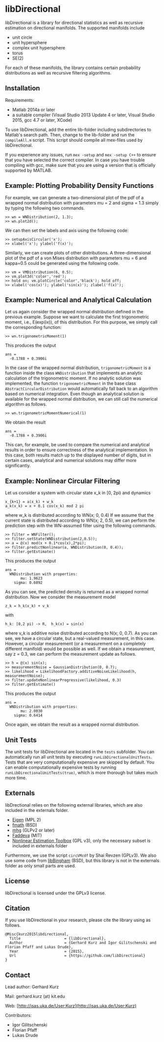 libDirectional
==============

libDirectional is a library for directional statistics as well as recursive estimation on directional manifolds. The supported manifolds include 

  * unit circle
  * unit hypersphere
  * complex unit hypersphere  
  * torus
  * SE(2)

For each of these manifolds, the library contains certain probability distributions as well as recursive filtering algorithms.

Installation
------------

Requirements:

  * Matlab 2014a or later
  * a suitable compiler (Visual Studio 2013 Update 4 or later, Visual Studio 2015, gcc 4.7 or later, XCode)

To use libDirectional, add the entire lib-folder including subdirectories to Matlab's search path. Then, change to the lib-folder and run the `compileAll.m` script. This script should compile all mex-files used by libDirectional. 

If you experience any issues, run `mex -setup` and `mex -setup C++` to ensure that you have selected the correct compiler. In case you have trouble compiling with gcc, make sure that you are using a version that is officially supported by MATLAB.

Example: Plotting Probability Density Functions
-----------------------------------------------

For example, we can generate a two-dimensional plot of the pdf of a wrapped normal distribution with parameters mu = 2 and sigma = 1.3 simply by typing the following two commands.

	>> wn = WNDistribution(2, 1.3);
	>> wn.plot2d();

We can then set the labels and axis using the following code: 

	>> setupAxisCircular('x');
	>> xlabel('x'); ylabel('f(x)');

Similarly, we can create plots of other distributions. A three-dimensional plot of the pdf of a von Mises distribution with parameters mu = 6 and kappa=0.5 could be generated using the following code.

	>> vm = VMDistribution(6, 0.5);
	>> vm.plot3d('color','red');
	>> hold on; vm.plotCircle('color','black'); hold off;
	>> xlabel('cos(x)'); ylabel('sin(x)'); zlabel('f(x)');

Example: Numerical and Analytical Calculation
---------------------------------------------

Let us again consider the wrapped normal distribution defined in the previous example. Suppose we want to calculate the first trigonometric moment, i.e., E(exp(ix)), of this distribution. For this purpose, we simply call the corresponding function:

	>> wn.trigonometricMoment(1)

This produces the output

	ans =
	  -0.1788 + 0.3906i

In the case of the wrapped normal distribution, `trigonometricMoment` is a function inside the class `WNDistribution` that implements an analytic calculation of the trigonometric moment. If no analytic solution was implemented, the function `trigonometricMoment` in the base class `AbstractCircularDistribution` would automatically fall back to an algorithm based on numerical integration. Even though an analytical solution is available for the wrapped normal distribution, we can still call the numerical algorithm as follows.

	>> wn.trigonometricMomentNumerical(1)

We obtain the result

	ans =
	  -0.1788 + 0.3906i

This can, for example, be used to compare the numerical and analytical results in order to ensure correctness of the analytical implementation. In this case, both results match up to the displayed number of digits, but in certain cases, analytical and numerical solutions may differ more significantly.

Example: Nonlinear Circular Filtering
-------------------------------------

Let us consider a system with circular state x_k in [0, 2pi) and dynamics

	x_{k+1} = a(x_k) + w_k 
	a_k(x_k) = x + 0.1 cos(x_k) mod 2 pi 

where w_k is distributed according to WN(x; 0, 0.4) If we assume that the current state is distributed according to WN(x; 2, 0.5), we can perform the prediction step with the WN-assumed filter using the following commands.

	>> filter = WNFilter();
	>> filter.setState(WNDistribution(2,0.5));
	>> a = @(x) mod(x + 0.1*cos(x),2*pi);
	>> filter.predictNonlinear(a, WNDistribution(0, 0.4));
	>> filter.getEstimate()

This produces the output

	ans = 
	  WNDistribution with properties:
	       mu: 1.9623
	    sigma: 0.6092

As you can see, the predicted density is returned as a wrapped normal distribution. Now we consider the measurement model
 
	z_k = h_k(x_k) + v_k
 
with

	h_k: [0,2 pi) -> R,  h_k(x) = sin(x)
 
where v_k is additive noise distributed according to N(x; 0, 0.7). As you can see, we have a circular state, but a real-valued measurement, in this case. However, a circular measurement (or a measurement on a completely different manifold) would be possible as well. If we obtain a measurement, say z = 0.3, we can perform the measurement update as follows.

	>> h = @(x) sin(x);
	>> measurementNoise = GaussianDistribution(0, 0.7);
	>> likelihood = LikelihoodFactory.additiveNoiseLikelihood(h, measurementNoise);
	>> filter.updateNonlinearProgressive(likelihood, 0.3)
	>> filter.getEstimate()

This produces the output

	ans = 
	  WNDistribution with properties:
	       mu: 2.0030
	    sigma: 0.6414

Once again, we obtain the result as a wrapped normal distribution.

Unit Tests
----------

The unit tests for libDirectional are located in the `tests` subfolder. You can automatically run all unit tests by executing `runLibDirectionalUnitTests`. Tests that are very computationally expensive are skipped by default. You can enable computationally expensive tests by running `runLibDirectionalUnitTests(true)`, which is more thorough but takes much more time.

Externals
---------

libDrectional relies on the following external libraries, which are also included in the externals folder.

  * [Eigen](http://eigen.tuxfamily.org/) (MPL 2)
  * [fmath](https://github.com/herumi/fmath) (BSD)
  * [mhg](http://www-math.mit.edu/~plamen/software/mhgref.html) (GLPv2 or later)
  * [Faddeva](http://ab-initio.mit.edu/wiki/index.php/Faddeeva_Package) (MIT)
  * [Nonlinear Estimation Toolbox](https://bitbucket.org/nonlinearestimation/toolbox) (GPL v3), only the necessary subset is included in externals folder

Furthermore, we use the script `circVMcdf` by Shai Revzen (GPLv3). We also use some code from [libBingham](https://github.com/sebastianriedel/bingham) (BSD), but this library is not in the externals folder as only small parts are used.

License
-------

libDirectional is licensed under the GPLv3 license.

Citation
--------

If you use libDirectional in your research, please cite the library using as follows.

	@Misc{kurz2015libdirectional,
	  Title                    = {libDirectional},
	  Author                   = {Gerhard Kurz and Igor Gilitschenski and Florian Pfaff and Lukas Drude},
	  Year                     = {2015},
	  Url                      = {https://github.com/libDirectional}
	}


Contact
-------

Lead author: Gerhard Kurz

Mail: gerhard.kurz (at) kit.edu

Web: [http://isas.uka.de/User:Kurz](http://isas.uka.de/User:Kurz)

Contributors:

  * Igor Gilitschenski
  * Florian Pfaff
  * Lukas Drude
